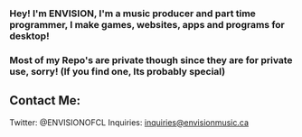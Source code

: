### Hey! I'm ENVISION, I'm a music producer and part time programmer, I make games, websites, apps and programs for desktop!
### Most of my Repo's are private though since they are for private use, sorry! (If you find one, Its probably special)

## Contact Me:
Twitter: @ENVISIONOFCL
Inquiries: inquiries@envisionmusic.ca



<!--
**ENVISIONMUSIC/ENVISIONMUSIC** is a ✨ _special_ ✨ repository because its `README.md` (this file) appears on your GitHub profile.

Here are some ideas to get you started:

- 🔭 I’m currently working on ...
- 🌱 I’m currently learning ...
- 👯 I’m looking to collaborate on ...
- 🤔 I’m looking for help with ...
- 💬 Ask me about ...
- 📫 How to reach me: ...
- 😄 Pronouns: ...
- ⚡ Fun fact: ...
-->
